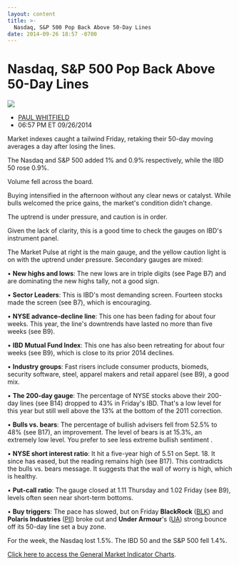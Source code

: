 ```yaml
---
layout: content
title: >-
  Nasdaq, S&P 500 Pop Back Above 50-Day Lines
date: 2014-09-26 18:57 -0700
---
```



Nasdaq, S&P 500 Pop Back Above 50-Day Lines
============================================


![](https://www.investors.com/wp-content/uploads/ibd-migrated-images/MPv_140929_635473434795704503.png)

* [PAUL WHITFIELD](https://www.investors.com/author/whitfieldp/ "Posts by PAUL WHITFIELD")
* 06:57 PM ET 09/26/2014




Market indexes caught a tailwind Friday, retaking their 50-day moving averages a day after losing the lines.

  

The Nasdaq and S&P 500 added 1% and 0.9% respectively, while the IBD 50 rose 0.9%.

  

Volume fell across the board.

  

Buying intensified in the afternoon without any clear news or catalyst. While bulls welcomed the price gains, the market's condition didn't change.

  

The uptrend is under pressure, and caution is in order.

  

Given the lack of clarity, this is a good time to check the gauges on IBD's instrument panel.

  

The Market Pulse at right is the main gauge, and the yellow caution light is on with the uptrend under pressure. Secondary gauges are mixed:

  

• **New highs and lows**: The new lows are in triple digits (see Page B7) and are dominating the new highs tally, not a good sign.

  

• **Sector Leaders**: This is IBD's most demanding screen. Fourteen stocks made the screen (see B7), which is encouraging.

  

• **NYSE advance-decline line**: This one has been fading for about four weeks. This year, the line's downtrends have lasted no more than five weeks (see B9).

  

• **IBD Mutual Fund Index**: This one has also been retreating for about four weeks (see B9), which is close to its prior 2014 declines.

  

• **Industry groups**: Fast risers include consumer products, biomeds, security software, steel, apparel makers and retail apparel (see B9), a good mix.

  

• **The 200-day gauge**: The percentage of NYSE stocks above their 200-day lines (see B14) dropped to 43% in Friday's IBD. That's a low level for this year but still well above the 13% at the bottom of the 2011 correction.

  

• **Bulls vs. bears**: The percentage of bullish advisers fell from 52.5% to 48% (see B17), an improvement. The level of bears is at 15.3%, an extremely low level. You prefer to see less extreme bullish sentiment .

  

• **NYSE short interest ratio**: It hit a five-year high of 5.51 on Sept. 18. It since has eased, but the reading remains high (see B17). This contradicts the bulls vs. bears message. It suggests that the wall of worry is high, which is healthy.

  

• **Put-call ratio**: The gauge closed at 1.11 Thursday and 1.02 Friday (see B9), levels often seen near short-term bottoms.

  

• **Buy triggers**: The pace has slowed, but on Friday **BlackRock** ([BLK](https://research.investors.com/quote.aspx?symbol=BLK)) and **Polaris Industries** ([PII](https://research.investors.com/quote.aspx?symbol=PII)) broke out and **Under Armour**'s ([UA](https://research.investors.com/quote.aspx?symbol=UA)) strong bounce off its 50-day line set a buy zone.

  

For the week, the Nasdaq lost 1.5%. The IBD 50 and the S&P 500 fell 1.4%.

  

[Click here to access the General Market Indicator Charts](https://www.investors.com/pdf/GMI_092914.pdf).




